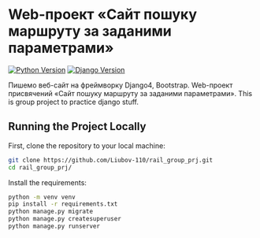 # Web-проект «Сайт пошуку маршруту за заданими параметрами»

[![Python Version](https://img.shields.io/badge/python-3.11-brightgreen.svg)](https://python.org)
[![Django Version](https://img.shields.io/badge/django-4.0-brightgreen.svg)](https://djangoproject.com)

Пишемо веб-сайт на фреймворку Django4, Bootstrap. Web-проект присвячений «Сайт пошуку маршруту за заданими параметрами».
This is group project to practice django stuff.

## Running the Project Locally

First, clone the repository to your local machine:

```bash
git clone https://github.com/Liubov-110/rail_group_prj.git
cd rail_group_prj/
```

Install the requirements:

```bash
python -m venv venv 
pip install -r requirements.txt
python manage.py migrate
python manage.py createsuperuser
python manage.py runserver
```

